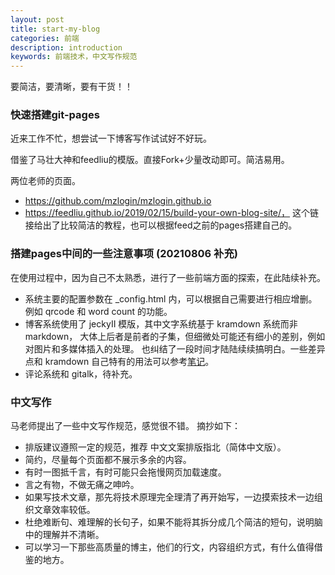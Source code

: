 ```yaml
---
layout: post
title: start-my-blog
categories: 前端
description: introduction
keywords: 前端技术，中文写作规范
---
```


要简洁，要清晰，要有干货！！

### 快速搭建git-pages

近来工作不忙，想尝试一下博客写作试试好不好玩。

借鉴了马壮大神和feedliu的模版。直接Fork+少量改动即可。简洁易用。

两位老师的页面。
- https://github.com/mzlogin/mzlogin.github.io
- https://feedliu.github.io/2019/02/15/build-your-own-blog-site/， 
这个链接给出了比较简洁的教程，也可以根据feed之前的pages搭建自己的。

### 搭建pages中间的一些注意事项 (20210806 补充)

在使用过程中，因为自己不太熟悉，进行了一些前端方面的探索，在此陆续补充。

- 系统主要的配置参数在 _config.html 内，可以根据自己需要进行相应增删。
例如 qrcode 和 word count 的功能。
- 博客系统使用了 jeckyII 模版，其中文字系统基于 kramdown 系统而非 markdown，
大体上后者是前者的子集，但细微处可能还有细小的差别，例如对图片和多媒体插入的处理。
也纠结了一段时间才陆陆续续搞明白。一些差异点和 kramdown 自己特有的用法可以参考[笔记](https://github.com/Liu-Feng-deeplearning/Liu-Feng-deeplearning.github.io/blob/master/_posts/2021/2021-08-12-kramdown%E4%BD%BF%E7%94%A8%E5%B0%8F%E8%AE%B0.md)。
- 评论系统和 gitalk，待补充。
 

### 中文写作

马老师提出了一些中文写作规范，感觉很不错。 摘抄如下：
- 排版建议遵照一定的规范，推荐 中文文案排版指北（简体中文版）。
- 简约，尽量每个页面都不展示多余的内容。
- 有时一图抵千言，有时可能只会拖慢网页加载速度。
- 言之有物，不做无痛之呻吟。
- 如果写技术文章，那先将技术原理完全理清了再开始写，一边摸索技术一边组织文章效率较低。
- 杜绝难断句、难理解的长句子，如果不能将其拆分成几个简洁的短句，说明脑中的理解并不清晰。
- 可以学习一下那些高质量的博主，他们的行文，内容组织方式，有什么值得借鉴的地方。




